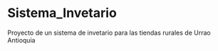 # Sistema_Invetario
Proyecto de un sistema de invetario para las tiendas rurales de Urrao Antioquia
